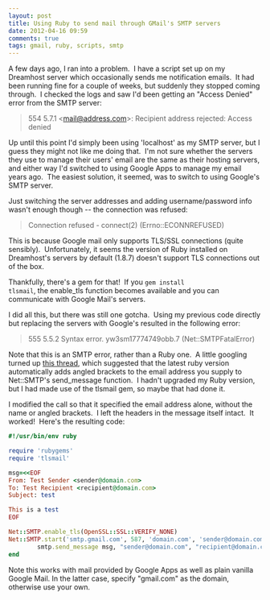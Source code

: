 ```yaml
---
layout: post
title: Using Ruby to send mail through GMail's SMTP servers
date: 2012-04-16 09:59
comments: true
tags: gmail, ruby, scripts, smtp
---
```

A few days ago, I ran into a problem.  I have a script set up on my Dreamhost
server which occasionally sends me notification emails.  It had been running
fine for a couple of weeks, but suddenly they stopped coming through.  I checked
the logs and saw I'd been getting an "Access Denied" error from the SMTP
server:

> 554 5.7.1 &lt;mail@address.com&gt;: Recipient address rejected: Access denied

Up until this point I'd simply been using 'localhost' as my SMTP server, but I
guess they might not like me doing that.  I'm not sure whether the servers they
use to manage their users' email are the same as their hosting servers, and
either way I'd switched to using Google Apps to manage my email years ago.  The
easiest solution, it seemed, was to switch to using Google's SMTP server.

Just switching the server addresses and adding username/password info wasn't
enough though -- the connection was refused:


> Connection refused - connect(2) (Errno::ECONNREFUSED)

This is because Google mail only supports TLS/SSL connections (quite sensibly). 
Unfortunately, it seems the version of Ruby installed on Dreamhost's servers by
default (1.8.7) doesn't support TLS connections out of the box.

Thankfully, there's a gem for that!  If you <code>gem install tlsmail</code>,
the enable_tls function becomes available and you can communicate with Google
Mail's servers.

I did all this, but there was still one gotcha.  Using my previous code directly
but replacing the servers with Google's resulted in the following error:

> 555 5.5.2 Syntax error. yw3sm17774749obb.7 (Net::SMTPFatalError)

Note that this is an SMTP error, rather than a Ruby one.  A little googling
turned up [this thread](http://www.ruby-forum.com/topic/185075), which suggested
that the latest ruby version automatically adds angled brackets to the email
address you supply to Net::SMTP's send_message function.  I hadn't upgraded my
Ruby version, but I had made use of the tlsmail gem, so maybe that had done it.

I modified the call so that it specified the email address alone, without the
name or angled brackets.  I left the headers in the message itself intact.  It
worked!  Here's the resulting code:

``` ruby
#!/usr/bin/env ruby

require 'rubygems'
require 'tlsmail'

msg=<<EOF
From: Test Sender <sender@domain.com>
To: Test Recipient <recipient@domain.com>
Subject: test

This is a test
EOF

Net::SMTP.enable_tls(OpenSSL::SSL::VERIFY_NONE)
Net::SMTP.start('smtp.gmail.com', 587, 'domain.com', 'sender@domain.com', 'password', :login) do |smtp|
        smtp.send_message msg, "sender@domain.com", "recipient@domain.com"
end
```

Note this works with mail provided by Google Apps as well as plain vanilla
Google Mail. In the latter case, specify "gmail.com" as the domain, otherwise
use your own.
